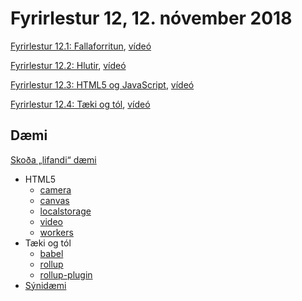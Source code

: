 # Fyrirlestur 12, 12. nóvember 2018

[Fyrirlestur 12.1: Fallaforritun](12.1.functional.md), [vídeó](https://youtu.be/)

[Fyrirlestur 12.2: Hlutir](12.2.objects.md), [vídeó](https://youtu.be/)

[Fyrirlestur 12.3: HTML5 og JavaScript](12.3.html5.md), [vídeó](https://youtu.be/)

[Fyrirlestur 12.4: Tæki og tól](12.4.tools.md), [vídeó](https://youtu.be/)

## Dæmi

[Skoða „lifandi“ dæmi](https://vefforritun.github.io/vef1-2018/fyrirlestrar/12/)

* HTML5
  - [camera](daemi/webapi/camera.html)
  - [canvas](daemi/webapi/canvas.html)
  - [localstorage](daemi/webapi/localstorage.html)
  - [video](daemi/webapi/video.html)
  - [workers](daemi/webapi/workers.html)
* Tæki og tól
  - [babel](daemi/tools/babel)
  - [rollup](daemi/tools/rollup)
  - [rollup-plugin](daemi/tools/rollup-plugin)
* [Sýnidæmi](daemi/daemi)
